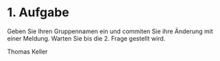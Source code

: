 # 1. Aufgabe
Geben Sie Ihren Gruppennamen ein und commiten Sie ihre Änderung mit einer Meldung. Warten Sie bis die 2. Frage gestellt wird.

Thomas Keller
